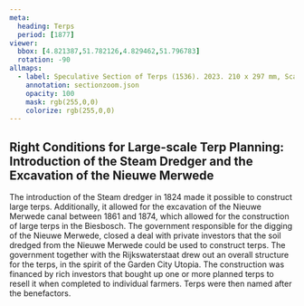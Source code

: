 ```yaml
---
meta:
  heading: Terps
  period: [1877]
viewer:
  bbox: [4.821387,51.782126,4.829462,51.796783]
  rotation: -90
allmaps:
  - label: Speculative Section of Terps (1536). 2023. 210 x 297 mm, Scale 1:1000. The Berlage.
    annotation: sectionzoom.json
    opacity: 100
    mask: rgb(255,0,0)
    colorize: rgb(255,0,0)
---
```


## Right Conditions for Large-scale Terp Planning: Introduction of the Steam Dredger and the Excavation of the Nieuwe Merwede

The introduction of the Steam dredger in 1824 made it possible to construct large terps. Additionally, it allowed for the excavation of the Nieuwe Merwede canal between 1861 and 1874, which allowed for the construction of large terps in the Biesbosch. The government responsible for the digging of the Nieuwe Merwede, closed a deal with private investors that the soil dredged from the Nieuwe Merwede could be used to construct terps. The government together with the Rijkswaterstaat drew out an overall structure for the terps, in the spirit of the Garden City Utopia. The construction was financed by rich investors that bought up one or more planned terps to resell it when completed to individual farmers. Terps were then named after the benefactors. 
